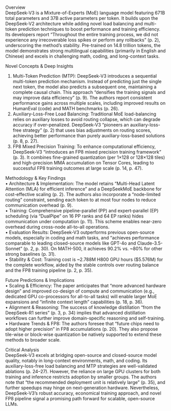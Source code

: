 Overview  
DeepSeek-V3 is a Mixture-of-Experts (MoE) language model featuring 671B total parameters and 37B active parameters per token. It builds upon the DeepSeek-V2 architecture while adding novel load balancing and multi-token prediction techniques to boost performance and training efficiency. Its developers report “Throughout the entire training process, we did not experience any irrecoverable loss spikes or perform any rollbacks” (p. 2), underscoring the method’s stability. Pre-trained on 14.8 trillion tokens, the model demonstrates strong multilingual capabilities (primarily in English and Chinese) and excels in challenging math, coding, and long-context tasks.

Novel Concepts & Deep Insights  
1. Multi-Token Prediction (MTP): DeepSeek-V3 introduces a sequential multi-token prediction mechanism. Instead of predicting just the single next token, the model also predicts a subsequent one, maintaining a complete causal chain. This approach “densifies the training signals and may improve data efficiency” (p. 9). The authors report consistent performance gains across multiple scales, including improved results on HumanEval (code) and MATH benchmarks (p. 26).  
2. Auxiliary-Loss-Free Load Balancing: Traditional MoE load-balancing relies on auxiliary losses to avoid routing collapse, which can degrade accuracy if over-penalized. DeepSeek-V3 “pioneers an auxiliary-loss-free strategy” (p. 2) that uses bias adjustments on routing scores, achieving better performance than purely auxiliary-loss-based solutions (p. 8, p. 27).  
3. FP8 Mixed Precision Training: To enhance computational efficiency, DeepSeek-V3 “introduces an FP8 mixed precision training framework” (p. 3). It combines fine-grained quantization (per 1×128 or 128×128 tiles) and high-precision MMA accumulation on Tensor Cores, leading to successful FP8 training outcomes at large scale (p. 14, p. 47).

Methodology & Key Findings  
• Architecture & Implementation: The model retains “Multi-Head Latent Attention (MLA) for efficient inference” and a DeepSeekMoE backbone for cost-effective scaling (p. 2). The authors also incorporate a “node-limited routing” constraint, sending each token to at most four nodes to reduce communication overhead (p. 9).  
• Training: Comprehensive pipeline-parallel (PP) and expert-parallel (EP) scheduling (via “DualPipe” on 16 PP ranks and 64 EP ranks) hides communication under computation (p. 11). This scheme enables near-zero overhead during cross-node all-to-all operations.  
• Evaluation Results: DeepSeek-V3 outperforms previous open-source models, especially in coding and math tasks, and “achieves performance comparable to leading closed-source models like GPT-4o and Claude-3.5-Sonnet” (p. 2, p. 30). On MATH-500, it achieves 90.2% vs. ~80% for other strong baselines (p. 31).  
• Stability & Cost: Training cost is ~2.788M H800 GPU hours ($5.576M) for the complete workflow, aided by the stable controls over routing balance and the FP8 training pipeline (p. 2, p. 35).

Future Predictions & Implications  
• Scaling & Efficiency: The paper anticipates that “more advanced hardware design” and improved co-design of compute and communication (e.g., dedicated GPU co-processors for all-to-all tasks) will enable larger MoE expansions and “infinite context length” capabilities (p. 18, p. 36).  
• Alignment & Reasoning: The success of knowledge distillation “from the DeepSeek-R1 series” (p. 3, p. 34) implies that advanced distillation workflows can further improve domain-specific reasoning and self-training.  
• Hardware Trends & FP8: The authors foresee that “future chips need to adopt higher precision” in FP8 accumulations (p. 20). They also propose tile-wise or block-wise quantization be natively supported to extend these methods to broader scale.

Critical Analysis  
DeepSeek-V3 excels at bridging open-source and closed-source model quality, notably in long-context environments, math, and coding. Its auxiliary-loss-free load balancing and MTP strategies are well-validated ablations (p. 24–27). However, the reliance on large GPU clusters for both training and inference restricts adoption by smaller groups. The authors note that “the recommended deployment unit is relatively large” (p. 35), and further speedups may hinge on next-generation hardware. Nevertheless, DeepSeek-V3’s robust accuracy, economical training approach, and novel FP8 pipeline signal a promising path forward for scalable, open-source LLMs.
